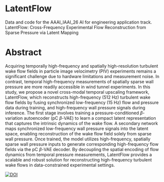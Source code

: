 # LatentFlow
Data and code for the AAAI_IAAI_26 AI for engineering application track. LatentFlow: Cross-Frequency Experimental Flow Reconstruction from Sparse Pressure via Latent Mapping
# Abstract
Acquiring temporally high-frequency and spatially high-resolution turbulent wake flow fields in particle image velocimetry (PIV) experiments remains a significant challenge due to hardware limitations and measurement noise. In contrast, temporal high-frequency measurements of spatially sparse wall pressure are more readily accessible in wind tunnel experiments. In this study, we propose a novel cross-modal temporal upscaling framework, LatentFlow, which reconstructs high-frequency (512 Hz) turbulent wake flow fields by fusing synchronized low-frequency (15 Hz) flow and pressure data during training, and high-frequency wall pressure signals during inference. The first stage involves training a pressure-conditioned $\beta$-variation autoencoder (pC $\beta$-VAE) to learn a compact latent representation that captures the intrinsic dynamics of the wake flow. A secondary network maps synchronized low-frequency wall pressure signals into the latent space, enabling reconstruction of the wake flow field solely from sparse wall pressure. Once trained, the model utilizes high-frequency, spatially sparse wall pressure inputs to generate corresponding high-frequency flow fields via the pC $\beta$-VAE decoder. By decoupling the spatial encoding of flow dynamics from temporal pressure measurements, LatentFlow provides a scalable and robust solution for reconstructing high-frequency turbulent wake flows in data-constrained experimental settings.

[![DOI](https://zenodo.org/badge/DOI/10.5281/zenodo.16893696.svg)](https://doi.org/10.5281/zenodo.16893696)